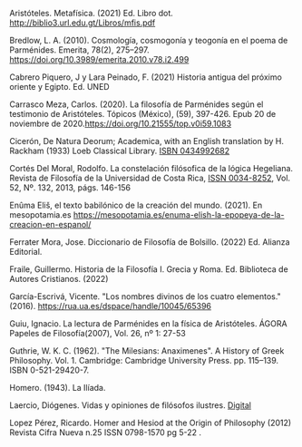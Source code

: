 Aristóteles. Metafísica. (2021) Ed. Libro dot. http://biblio3.url.edu.gt/Libros/mfis.pdf 

Bredlow, L. A. (2010). Cosmología, cosmogonía y teogonía en el poema de Parménides. Emerita, 78(2), 275–297. https://doi.org/10.3989/emerita.2010.v78.i2.499 

Cabrero Piquero, J y Lara Peinado, F. (2021) Historia antigua del próximo oriente y Egipto. Ed. UNED

Carrasco Meza, Carlos. (2020). La filosofía de Parménides según el testimonio de Aristóteles. Tópicos (México), (59), 397-426. Epub 20 de noviembre de 2020.https://doi.org/10.21555/top.v0i59.1083

Cicerón, De Natura Deorum; Academica, with an English translation by H. Rackham (1933) Loeb Classical Library. [ISBN 0434992682](https://archive.org/details/denaturadeorumac00ciceuoft/page/n13/mode/2up)

Cortés Del Moral, Rodolfo. La constelación filósofica de la lógica Hegeliana. Revista de Filosofía de la Universidad de Costa Rica, [ISSN 0034-8252](https://revistas.ucr.ac.cr/index.php/filosofia/article/view/13905), Vol. 52, Nº. 132, 2013, págs. 146-156

Enûma Eliš, el texto babilónico de la creación del mundo. (2021). En mesopotamia.es https://mesopotamia.es/enuma-elish-la-epopeya-de-la-creacion-en-espanol/ 

Ferrater Mora, Jose. Diccionario de Filosofía de Bolsillo. (2022) Ed. Alianza Editorial.

Fraile, Guillermo. Historia de la Filosofía I. Grecia y Roma. Ed. Biblioteca de Autores Cristianos. (2022)

García-Escrivá, Vicente. "Los nombres divinos de los cuatro elementos." (2016). https://rua.ua.es/dspace/handle/10045/65396 

Guiu, Ignacio. La lectura de Parménides en la física de Aristóteles. ÁGORA Papeles de Filosofía(2007), Vol. 26, nº 1: 27-53

Guthrie, W. K. C. (1962). "The Milesians: Anaximenes". A History of Greek Philosophy. Vol. 1. Cambridge: Cambridge University Press. pp. 115–139. ISBN 0-521-29420-7.

Homero. (1943). La Ilíada. 

Laercio, Diógenes. Vidas y opiniones de filósofos ilustres. [Digital](http://www.ataun.eus/bibliotecagratuita/Cl%C3%A1sicos%20en%20Espa%C3%B1ol/Di%C3%B3genes%20Laercio/Vida%20de%20los%20fil%C3%B3sofos%20m%C3%A1s%20ilustres.pdf )

Lopez Pérez, Ricardo. Homer and Hesiod at the Origin of Philosophy (2012) Revista Cifra Nueva n.25 ISSN 0798-1570 pg 5-22 . 



